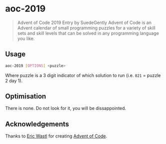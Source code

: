 # aoc-2019
> Advent of Code 2019 Entry by SuedeGently
Advent of Code is an Advent calendar of small programming puzzles for a variety of skill sets and skill levels that can be solved in any programming language you like.

## Usage
```bash
aoc-2019 [OPTIONS] <puzzle>
```
Where puzzle is a 3 digit indicator of which solution to run (i.e. `021` = puzzle 2 day 1).

## Optimisation
There is none. Do not look for it, you will be dissappointed.

## Acknowledgements
Thanks to [Eric Wastl](http://was.tl/) for creating [Advent of Code](https://adventofcode.com/).